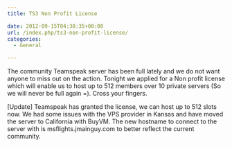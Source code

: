 ```yaml
---
title: TS3 Non Profit License

date: 2012-09-15T04:38:35+00:00
url: /index.php/ts3-non-profit-license/
categories:
  - General

---
```

The community Teamspeak server has been full lately and we do not want anyone to miss out on the action. Tonight we applied for a Non profit license which will enable us to host up to 512 members over 10 private servers (So we will never be full again =). Cross your fingers.

[Update] Teamspeak has granted the license, we can host up to 512 slots now. We had some issues with the VPS provider in Kansas and have moved the server to California with BuyVM. The new hostname to connect to the server with is msflights.jmainguy.com to better reflect the current community.